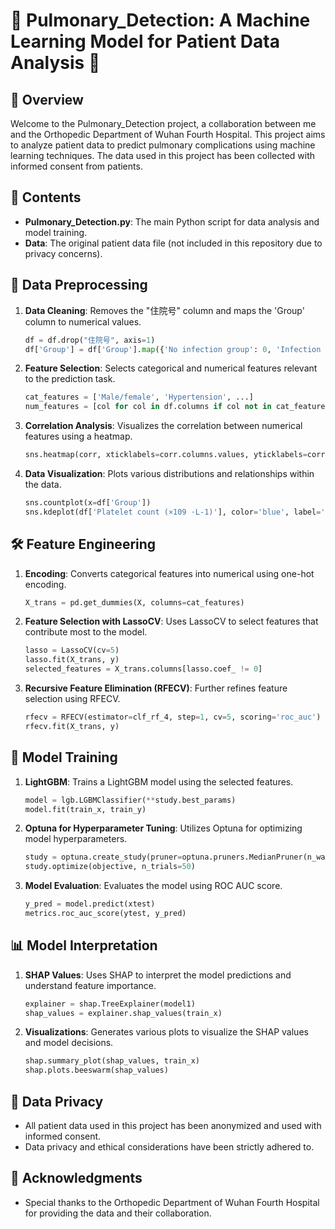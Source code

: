 # 🌟 Pulmonary_Detection: A Machine Learning Model for Patient Data Analysis 🏥

## 🚀 Overview

Welcome to the Pulmonary_Detection project, a collaboration between me and the Orthopedic Department of Wuhan Fourth Hospital. This project aims to analyze patient data to predict pulmonary complications using machine learning techniques. The data used in this project has been collected with informed consent from patients.

## 📁 Contents

- **Pulmonary_Detection.py**: The main Python script for data analysis and model training.
- **Data**: The original patient data file (not included in this repository due to privacy concerns).

## 🔧 Data Preprocessing
1. **Data Cleaning**: Removes the "住院号" column and maps the 'Group' column to numerical values.
   ```python
   df = df.drop("住院号", axis=1)
   df['Group'] = df['Group'].map({'No infection group': 0, 'Infection group': 1})
   ```

2. **Feature Selection**: Selects categorical and numerical features relevant to the prediction task.
   ```python
   cat_features = ['Male/female', 'Hypertension', ...]
   num_features = [col for col in df.columns if col not in cat_features and col != target_col]
   ```

3. **Correlation Analysis**: Visualizes the correlation between numerical features using a heatmap.
   ```python
   sns.heatmap(corr, xticklabels=corr.columns.values, yticklabels=corr.columns.values, cmap='GnBu')
   ```

4. **Data Visualization**: Plots various distributions and relationships within the data.
   ```python
   sns.countplot(x=df['Group'])
   sns.kdeplot(df['Platelet count (×109 ·L-1)'], color='blue', label='DV')
   ```

## 🛠 Feature Engineering

1. **Encoding**: Converts categorical features into numerical using one-hot encoding.
   ```python
   X_trans = pd.get_dummies(X, columns=cat_features)
   ```

2. **Feature Selection with LassoCV**: Uses LassoCV to select features that contribute most to the model.
   ```python
   lasso = LassoCV(cv=5)
   lasso.fit(X_trans, y)
   selected_features = X_trans.columns[lasso.coef_ != 0]
   ```

3. **Recursive Feature Elimination (RFECV)**: Further refines feature selection using RFECV.
   ```python
   rfecv = RFECV(estimator=clf_rf_4, step=1, cv=5, scoring='roc_auc')
   rfecv.fit(X_trans, y)
   ```

## 🧠 Model Training

1. **LightGBM**: Trains a LightGBM model using the selected features.
   ```python
   model = lgb.LGBMClassifier(**study.best_params)
   model.fit(train_x, train_y)
   ```

2. **Optuna for Hyperparameter Tuning**: Utilizes Optuna for optimizing model hyperparameters.
   ```python
   study = optuna.create_study(pruner=optuna.pruners.MedianPruner(n_warmup_steps=10), direction="maximize")
   study.optimize(objective, n_trials=50)
   ```

3. **Model Evaluation**: Evaluates the model using ROC AUC score.
   ```python
   y_pred = model.predict(xtest)
   metrics.roc_auc_score(ytest, y_pred)
   ```

## 📊 Model Interpretation

1. **SHAP Values**: Uses SHAP to interpret the model predictions and understand feature importance.
   ```python
   explainer = shap.TreeExplainer(model1)
   shap_values = explainer.shap_values(train_x)
   ```

2. **Visualizations**: Generates various plots to visualize the SHAP values and model decisions.
   ```python
   shap.summary_plot(shap_values, train_x)
   shap.plots.beeswarm(shap_values)
   ```

## 🔏 Data Privacy

- All patient data used in this project has been anonymized and used with informed consent.
- Data privacy and ethical considerations have been strictly adhered to.

## 🤝 Acknowledgments

- Special thanks to the Orthopedic Department of Wuhan Fourth Hospital for providing the data and their collaboration.
